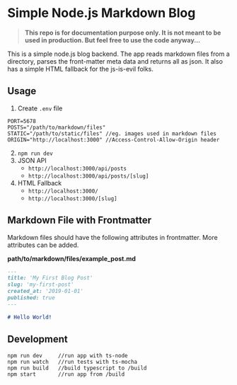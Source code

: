# Simple Node.js Markdown Blog

>**This repo is for documentation purpose only. It is not meant to be used in production. But feel free to use the code anyway...**

This is a simple node.js blog backend. The app reads markdown files from a directory, parses the front-matter meta data and returns all as json. It also has a simple HTML fallback for the js-is-evil folks.

## Usage
1) Create `.env` file
```env
PORT=5678
POSTS="/path/to/markdown/files"
STATIC="/path/to/static/files" //eg. images used in markdown files
ORIGIN="http://localhost:3000" //Access-Control-Allow-Origin header
```

2) `npm run dev`
3) JSON API
    - `http://localhost:3000/api/posts`
    - `http://localhost:3000/api/posts/[slug]`
4) HTML Fallback
    - `http://localhost:3000/`
    - `http://localhost:3000/[slug]`

## Markdown File with Frontmatter
Markdown files should have the following attributes in frontmatter. More attributes can be added.

**path/to/markdown/files/example_post.md**
```md
---
title: 'My First Blog Post'
slug: 'my-first-post'
created_at: '2019-01-01'
published: true
---

# Hello World!
```

## Development

```
npm run dev     //run app with ts-node
npm run watch   //run tests with ts-mocha
npm run build   //build typescript to /build
npm start       //run app from /build
```